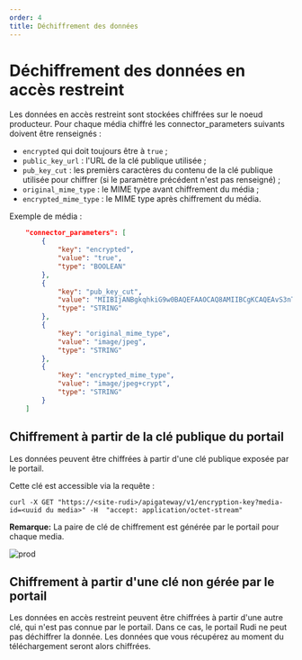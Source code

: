```yaml
---
order: 4
title: Déchiffrement des données
---
```


# Déchiffrement des données en accès restreint

Les données en accès restreint sont stockées chiffrées sur le noeud producteur. Pour chaque média chiffré les connector_parameters suivants doivent être renseignés :

- `encrypted` qui doit toujours être à `true` ;
- `public_key_url` : l'URL de la clé publique utilisée ;
- `pub_key_cut` : les premièrs caractères du contenu de la clé publique utilisée pour chiffrer (si le paramètre précédent n'est pas renseigné) ;
- `original_mime_type` : le MIME type avant chiffrement du média ;
- `encrypted_mime_type` : le MIME type après chiffrement du média.

Exemple de média :

```json
	"connector_parameters": [
		{
			"key": "encrypted",
			"value": "true",
			"type": "BOOLEAN"
		},
		{
			"key": "pub_key_cut",
			"value": "MIIBIjANBgkqhkiG9w0BAQEFAAOCAQ8AMIIBCgKCAQEAvS3nTZOj01kq1V6wKpMe",
			"type": "STRING"
		},
		{
			"key": "original_mime_type",
			"value": "image/jpeg",
			"type": "STRING"
		},
		{
			"key": "encrypted_mime_type",
			"value": "image/jpeg+crypt",
			"type": "STRING"
		}
	]
```

## Chiffrement à partir de la clé publique du portail

Les données peuvent être chiffrées à partir d'une clé publique exposée par le portail.

Cette clé est accessible via la requête :

```
curl -X GET "https://<site-rudi>/apigateway/v1/encryption-key?media-id=<uuid du media>" -H  "accept: application/octet-stream"
```

**Remarque:** La paire de clé de chiffrement est générée par le portail pour chaque media.

![prod]({{site.url}}/assets/images/109140019/221823775-41613dab-097a-4f87-9508-cf665019a532.PNG)


## Chiffrement à partir d'une clé non gérée par le portail

Les données en accès restreint peuvent être chiffrées à partir d'une autre clé, qui n'est pas connue par le portail.
Dans ce cas, le portail Rudi ne peut pas déchiffrer la donnée. Les données que vous récupérez au moment du téléchargement seront alors chiffrées.
